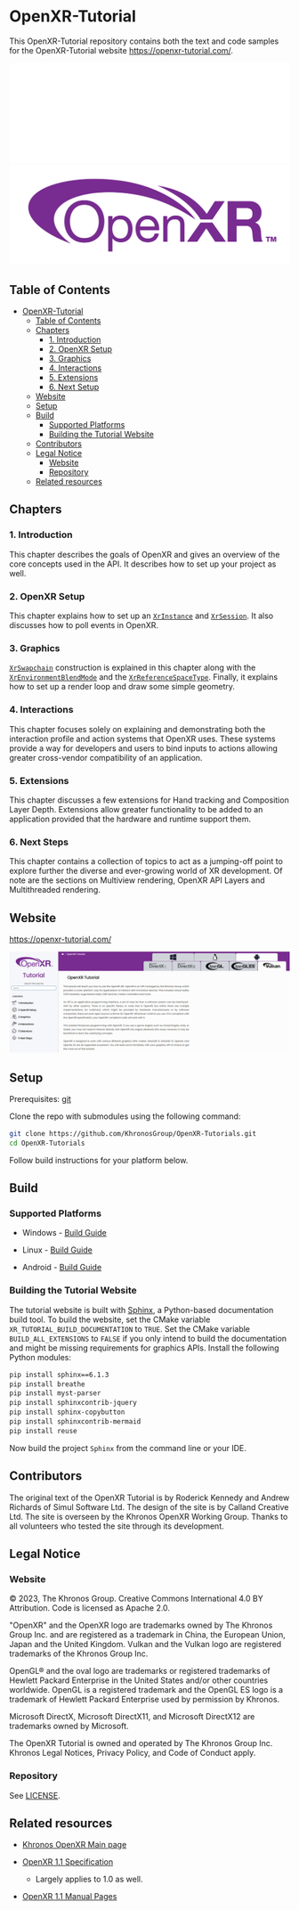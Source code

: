 # OpenXR-Tutorial

This OpenXR-Tutorial repository contains both the text and code samples for the OpenXR-Tutorial website <https://openxr-tutorial.com/>.

![image](tutorial/images/OpenXR_500px_Feb17_White.png#gh-dark-mode-only)
![image](tutorial/images/OpenXR_500px_Feb17_RGB.png#gh-light-mode-only)

## Table of Contents

- [OpenXR-Tutorial](#openxr-tutorial)
  - [Table of Contents](#table-of-contents)
  - [Chapters](#chapters)
    - [1. Introduction](#1-introduction)
    - [2. OpenXR Setup](#2-openxr-setup)
    - [3. Graphics](#3-graphics)
    - [4. Interactions](#4-interactions)
    - [5. Extensions](#5-extensions)
    - [6. Next Setup](#6-next-steps)
  - [Website](#website)
  - [Setup](#setup)
  - [Build](#build)
    - [Supported Platforms](#supported-platforms)
    - [Building the Tutorial Website](#building-the-tutorial-website)
  - [Contributors](#contributors)
  - [Legal Notice](#legal-notice)
    - [Website](#website-1)
    - [Repository](#repository)
  - [Related resources](#related-resources)

## Chapters

### 1. Introduction

This chapter describes the goals of OpenXR and gives an overview of the core concepts used in the API. It describes how to set up your project as well.

### 2. OpenXR Setup

This chapter explains how to set up an [`XrInstance`](https://registry.khronos.org/OpenXR/specs/1.1/man/html/XrInstance.html) and [`XrSession`](https://registry.khronos.org/OpenXR/specs/1.1/man/html/XrSession.html). It also discusses how to poll events in OpenXR.

### 3. Graphics

[`XrSwapchain`](https://registry.khronos.org/OpenXR/specs/1.1/man/html/XrSwapchain.html) construction is explained in this chapter along with the [`XrEnvironmentBlendMode`](https://registry.khronos.org/OpenXR/specs/1.1/man/html/XrEnvironmentBlendMode.html) and the [`XrReferenceSpaceType`](https://registry.khronos.org/OpenXR/specs/1.1/man/html/XrReferenceSpaceType.html). Finally, it explains how to set up a render loop and draw some simple geometry.

### 4. Interactions

This chapter focuses solely on explaining and demonstrating both the interaction profile and action systems that OpenXR uses. These systems provide a way for developers and users to bind inputs to actions allowing greater cross-vendor compatibility of an application.

### 5. Extensions

This chapter discusses a few extensions for Hand tracking and Composition Layer Depth. Extensions allow greater functionality to be added to an application provided that the hardware and runtime support them.

### 6. Next Steps

This chapter contains a collection of topics to act as a jumping-off point to explore further the diverse and ever-growing world of XR development. Of note are the sections on Multiview rendering, OpenXR API Layers and Multithreaded rendering.

## Website

<https://openxr-tutorial.com/>

![image](tutorial/screencapture-openxr-tutorial-index.png)

## Setup

Prerequisites: [git](https://git-scm.com/downloads)

Clone the repo with submodules using the following command:

```sh
git clone https://github.com/KhronosGroup/OpenXR-Tutorials.git
cd OpenXR-Tutorials
```

Follow build instructions for your platform below.

## Build

### Supported Platforms

- Windows - [Build Guide](BUILD.md#windows)

- Linux - [Build Guide](BUILD.md#linux)

- Android - [Build Guide](BUILD.md#android)

### Building the Tutorial Website

The tutorial website is built with [Sphinx](https://www.sphinx-doc.org), a Python-based documentation build tool. To build the website, set the CMake variable `XR_TUTORIAL_BUILD_DOCUMENTATION` to `TRUE`. Set the CMake variable `BUILD_ALL_EXTENSIONS` to `FALSE` if you only intend to build the documentation and might be missing requirements for graphics APIs. Install the following Python modules:

```sh
pip install sphinx==6.1.3
pip install breathe
pip install myst-parser
pip install sphinxcontrib-jquery
pip install sphinx-copybutton
pip install sphinxcontrib-mermaid
pip install reuse
```

Now build the project `Sphinx` from the command line or your IDE.

## Contributors

The original text of the OpenXR Tutorial is by Roderick Kennedy and Andrew Richards of Simul Software Ltd. The design of the site is by Calland Creative Ltd. The site is overseen by the Khronos OpenXR Working Group. Thanks to all volunteers who tested the site through its development.

## Legal Notice

### Website

© 2023, The Khronos Group. Creative Commons International 4.0 BY Attribution. Code is licensed as Apache 2.0.

"OpenXR" and the OpenXR logo are trademarks owned by The Khronos Group Inc. and are registered as a trademark in China, the European Union, Japan and the United Kingdom. Vulkan and the Vulkan logo are registered trademarks of the Khronos Group Inc.

OpenGL® and the oval logo are trademarks or registered trademarks of Hewlett Packard Enterprise in the United States and/or other countries worldwide. OpenGL is a registered trademark and the OpenGL ES logo is a trademark of Hewlett Packard Enterprise used by permission by Khronos.

Microsoft DirectX, Microsoft DirectX11, and Microsoft DirectX12 are trademarks owned by Microsoft.

The OpenXR Tutorial is owned and operated by The Khronos Group Inc. Khronos Legal Notices, Privacy Policy, and Code of Conduct apply.

### Repository

See [LICENSE](LICENSE).

## Related resources

- [Khronos OpenXR Main page](https://www.khronos.org/openxr/)

- [OpenXR 1.1 Specification](https://registry.khronos.org/OpenXR/specs/1.1/html/xrspec.html)
  - Largely applies to 1.0 as well.

- [OpenXR 1.1 Manual Pages](https://registry.khronos.org/OpenXR/specs/1.1/man/html/openxr.html)
